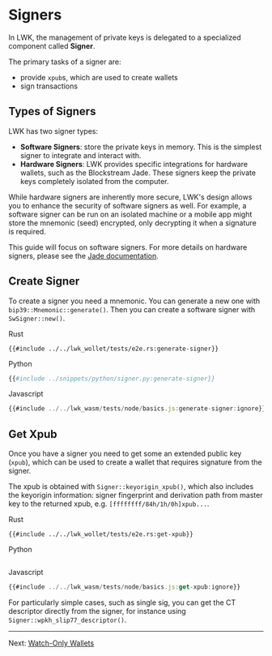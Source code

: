 # Signers
In LWK, the management of private keys is delegated to a specialized component called **Signer**.

The primary tasks of a signer are:
* provide `xpub`s, which are used to create wallets
* sign transactions

## Types of Signers
LWK has two signer types:
* **Software Signers**: store the private keys in memory. This is the simplest signer to integrate and interact with.
* **Hardware Signers**: LWK provides specific integrations for hardware wallets, such as the Blockstream Jade. These signers keep the private keys completely isolated from the computer.

While hardware signers are inherently more secure, LWK's design allows you to enhance the security of software signers as well. For example, a software signer can be run on an isolated machine or a mobile app might store the mnemonic (seed) encrypted, only decrypting it when a signature is required.

This guide will focus on software signers. For more details on hardware signers, please see the [Jade documentation](jade.md).

## Create Signer
To create a signer you need a mnemonic.
You can generate a new one with `bip39::Mnemonic::generate()`.
Then you can create a software signer with `SwSigner::new()`.

<custom-tabs category="lang">
<div slot="title">Rust</div>
<section>

```rust,ignore
{{#include ../../lwk_wollet/tests/e2e.rs:generate-signer}}
```
</section>

<div slot="title">Python</div>
<section>

```python
{{#include ../snippets/python/signer.py:generate-signer}}
```
</section>

<div slot="title">Javascript</div>
<section>

```typescript
{{#include ../../lwk_wasm/tests/node/basics.js:generate-signer:ignore}}
```
</section>
</custom-tabs>

## Get Xpub
Once you have a signer you need to get some an extended public key (`xpub`),
which can be used to create a wallet that requires signature from the signer.

The xpub is obtained with `Signer::keyorigin_xpub()`, which also includes the keyorigin information: signer fingerprint and derivation path from master key to the returned xpub, e.g. `[ffffffff/84h/1h/0h]xpub...`.

<custom-tabs category="lang">
<div slot="title">Rust</div>
<section>

```rust,ignore
{{#include ../../lwk_wollet/tests/e2e.rs:get-xpub}}
```
</section>

<div slot="title">Python</div>
<section>

```python
```
</section>

<div slot="title">Javascript</div>
<section>

```typescript
{{#include ../../lwk_wasm/tests/node/basics.js:get-xpub:ignore}}
```
</section>
</custom-tabs>

For particularly simple cases, such as single sig, you can get the CT descriptor directly from the signer, for instance using `Signer::wpkh_slip77_descriptor()`.

----

Next: [Watch-Only Wallets](wollet.md)
